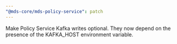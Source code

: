 ```yaml
---
"@mds-core/mds-policy-service": patch
---
```


Make Policy Service Kafka writes optional. They now depend on the presence of the KAFKA_HOST environment variable.
